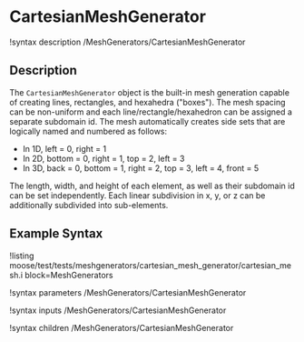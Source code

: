 # CartesianMeshGenerator

!syntax description /MeshGenerators/CartesianMeshGenerator

## Description

The `CartesianMeshGenerator` object is the built-in mesh generation capable of creating lines, rectangles, and hexahedra ("boxes").
The mesh spacing can be non-uniform and each line/rectangle/hexahedron can be assigned a separate subdomain id.
The mesh automatically creates side sets that are logically named and numbered as follows:

- In 1D, left = 0, right = 1
- In 2D, bottom = 0, right = 1, top = 2, left = 3
- In 3D, back = 0, bottom = 1, right = 2, top = 3, left = 4, front = 5

The length, width, and height of each element, as well as their subdomain id can be set independently.
Each linear subdivision in x, y, or z can be additionally subdivided into sub-elements.

## Example Syntax

!listing moose/test/tests/meshgenerators/cartesian_mesh_generator/cartesian_mesh.i
         block=MeshGenerators

!syntax parameters /MeshGenerators/CartesianMeshGenerator

!syntax inputs /MeshGenerators/CartesianMeshGenerator

!syntax children /MeshGenerators/CartesianMeshGenerator
